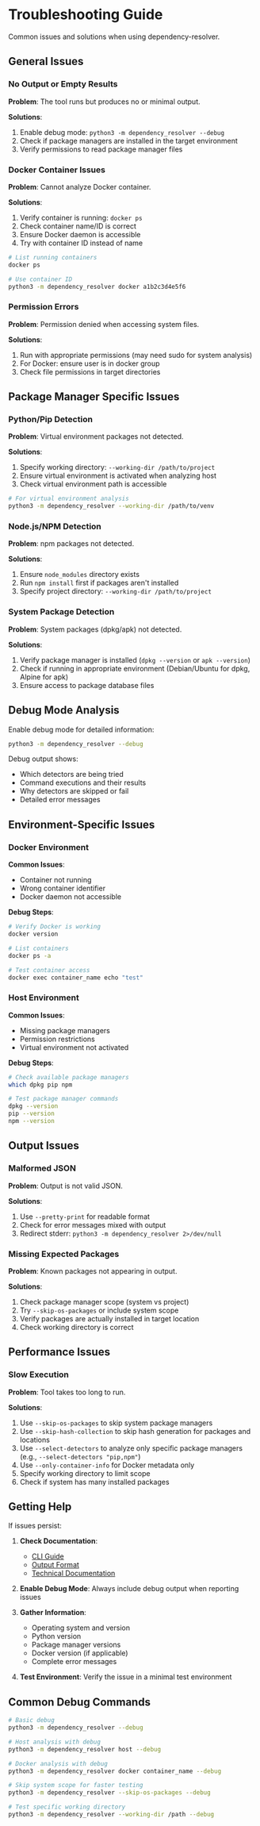 # Troubleshooting Guide

Common issues and solutions when using dependency-resolver.

## General Issues

### No Output or Empty Results

**Problem**: The tool runs but produces no or minimal output.

**Solutions**:

1. Enable debug mode: `python3 -m dependency_resolver --debug`
2. Check if package managers are installed in the target environment
3. Verify permissions to read package manager files

### Docker Container Issues

**Problem**: Cannot analyze Docker container.

**Solutions**:

1. Verify container is running: `docker ps`
2. Check container name/ID is correct
3. Ensure Docker daemon is accessible
4. Try with container ID instead of name

```bash
# List running containers
docker ps

# Use container ID
python3 -m dependency_resolver docker a1b2c3d4e5f6
```

### Permission Errors

**Problem**: Permission denied when accessing system files.

**Solutions**:

1. Run with appropriate permissions (may need sudo for system analysis)
2. For Docker: ensure user is in docker group
3. Check file permissions in target directories

## Package Manager Specific Issues

### Python/Pip Detection

**Problem**: Virtual environment packages not detected.

**Solutions**:

1. Specify working directory: `--working-dir /path/to/project`
2. Ensure virtual environment is activated when analyzing host
3. Check virtual environment path is accessible

```bash
# For virtual environment analysis
python3 -m dependency_resolver --working-dir /path/to/venv
```

### Node.js/NPM Detection

**Problem**: npm packages not detected.

**Solutions**:

1. Ensure `node_modules` directory exists
2. Run `npm install` first if packages aren't installed
3. Specify project directory: `--working-dir /path/to/project`

### System Package Detection

**Problem**: System packages (dpkg/apk) not detected.

**Solutions**:

1. Verify package manager is installed (`dpkg --version` or `apk --version`)
2. Check if running in appropriate environment (Debian/Ubuntu for dpkg, Alpine for apk)
3. Ensure access to package database files

## Debug Mode Analysis

Enable debug mode for detailed information:

```bash
python3 -m dependency_resolver --debug
```

Debug output shows:

- Which detectors are being tried
- Command executions and their results
- Why detectors are skipped or fail
- Detailed error messages

## Environment-Specific Issues

### Docker Environment

**Common Issues**:

- Container not running
- Wrong container identifier
- Docker daemon not accessible

**Debug Steps**:

```bash
# Verify Docker is working
docker version

# List containers
docker ps -a

# Test container access
docker exec container_name echo "test"
```

### Host Environment

**Common Issues**:

- Missing package managers
- Permission restrictions
- Virtual environment not activated

**Debug Steps**:

```bash
# Check available package managers
which dpkg pip npm

# Test package manager commands
dpkg --version
pip --version
npm --version
```

## Output Issues

### Malformed JSON

**Problem**: Output is not valid JSON.

**Solutions**:

1. Use `--pretty-print` for readable format
2. Check for error messages mixed with output
3. Redirect stderr: `python3 -m dependency_resolver 2>/dev/null`

### Missing Expected Packages

**Problem**: Known packages not appearing in output.

**Solutions**:

1. Check package manager scope (system vs project)
2. Try `--skip-os-packages` or include system scope
3. Verify packages are actually installed in target location
4. Check working directory is correct

## Performance Issues

### Slow Execution

**Problem**: Tool takes too long to run.

**Solutions**:

1. Use `--skip-os-packages` to skip system package managers
2. Use `--skip-hash-collection` to skip hash generation for packages and locations
3. Use `--select-detectors` to analyze only specific package managers (e.g., `--select-detectors "pip,npm"`)
4. Use `--only-container-info` for Docker metadata only
5. Specify working directory to limit scope
6. Check if system has many installed packages

## Getting Help

If issues persist:

1. **Check Documentation**:
   - [CLI Guide](../usage/cli-guide.md)
   - [Output Format](../usage/output-format.md)
   - [Technical Documentation](../technical/)

2. **Enable Debug Mode**: Always include debug output when reporting issues

3. **Gather Information**:
   - Operating system and version
   - Python version
   - Package manager versions
   - Docker version (if applicable)
   - Complete error messages

4. **Test Environment**: Verify the issue in a minimal test environment

## Common Debug Commands

```bash
# Basic debug
python3 -m dependency_resolver --debug

# Host analysis with debug
python3 -m dependency_resolver host --debug

# Docker analysis with debug
python3 -m dependency_resolver docker container_name --debug

# Skip system scope for faster testing
python3 -m dependency_resolver --skip-os-packages --debug

# Test specific working directory
python3 -m dependency_resolver --working-dir /path --debug
```
